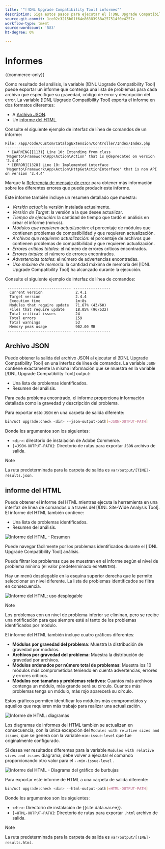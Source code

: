 ```yaml
---
title: '"[!DNL Upgrade Compatibility Tool] informes"'
description: Siga estos pasos para ejecutar el [!DNL Upgrade Compatibility Tool] en su proyecto de Adobe Commerce.
source-git-commit: 1ce02c3215b01f64e86383938a257514f0e4257c
workflow-type: tm+mt
source-wordcount: '583'
ht-degree: 0%

---
```



# Informes

{{commerce-only}}

Como resultado del análisis, la variable [!DNL Upgrade Compatibility Tool] puede exportar un informe que contenga una lista de problemas para cada archivo que especifique su gravedad, código de error y descripción del error. La variable [!DNL Upgrade Compatibility Tool] exporta el informe en dos formatos diferentes:

- A [Archivo JSON](reports.md#json-file).
- Un [informe del HTML](reports.md#html-report).

Consulte el siguiente ejemplo de interfaz de línea de comandos de un informe:

```terminal
File: /app/code/Custom/CatalogExtension/Controller/Index/Index.php
------------------------------------------------------------------
 * [WARNING][1131] Line 10: Extending from class 'Magento\Framework\App\Action\Action' that is @deprecated on version '2.4.4'
 * [ERROR][1328] Line 10: Implemented interface 'Magento\Framework\App\Action\HttpGetActionInterface' that is non API on version '2.4.4'
```

Marque la [Referencia de mensaje de error](../upgrade-compatibility-tool/error-messages.md) para obtener más información sobre los diferentes errores que puede producir este informe.

Este informe también incluye un resumen detallado que muestra:

- *Versión actual*: la versión instalada actualmente.
- *Versión de Target*: la versión a la que desee actualizar.
- *Tiempo de ejecución*: la cantidad de tiempo que tardó el análisis en crear el informe (mm:ss).
- *Módulos que requieren actualización*: el porcentaje de módulos que contienen problemas de compatibilidad y que requieren actualización.
- *Archivos que requieren actualización*: el porcentaje de archivos que contienen problemas de compatibilidad y que requieren actualización.
- *Errores críticos totales*: el número de errores críticos encontrados.
- *Errores totales*: el número de errores encontrados.
- *Advertencias totales*: el número de advertencias encontradas.
- *Uso máximo de memoria*: la cantidad máxima de memoria del [!DNL Upgrade Compatibility Tool] ha alcanzado durante la ejecución.

Consulte el siguiente ejemplo de interfaz de línea de comandos:

```terminal
 ----------------------------- ----------------- 
  Current version               2.4.1            
  Target version                2.4.4            
  Execution time                1m:8s            
  Modules that require update   71.67% (43/60)   
  Files that require update     18.05% (96/532)  
  Total critical issues         24               
  Total errors                  159              
  Total warnings                53               
  Memory peak usage             902.00 MB        
 ----------------------------- ----------------- 
```

## Archivo JSON

Puede obtener la salida del archivo JSON al ejecutar el [!DNL Upgrade Compatibility Tool] en una interfaz de línea de comandos. La variable `JSON` contiene exactamente la misma información que se muestra en la variable [!DNL Upgrade Compatibility Tool] output:

- Una lista de problemas identificados.
- Resumen del análisis.

Para cada problema encontrado, el informe proporciona información detallada como la gravedad y descripción del problema.

Para exportar esto `JSON` en una carpeta de salida diferente:

```bash
bin/uct upgrade:check <dir> --json-output-path[=JSON-OUTPUT-PATH]
```

Donde los argumentos son los siguientes:

- `<dir>`: directorio de instalación de Adobe Commerce.
- `[=JSON-OUTPUT-PATH]`: Directorio de rutas para exportar `JSON` archivo de salida.

>[!NOTE]
>
> La ruta predeterminada para la carpeta de salida es `var/output/[TIME]-results.json`.

## informe del HTML

Puede obtener el informe del HTML mientras ejecuta la herramienta en una interfaz de línea de comandos o a través del [!DNL Site-Wide Analysis Tool]. El informe del HTML también contiene:

- Una lista de problemas identificados.
- Resumen del análisis.

![Informe del HTML - Resumen](../../assets/upgrade-guide/uct-html-summary.png)

Puede navegar fácilmente por los problemas identificados durante el [!DNL Upgrade Compatibility Tool] análisis.

Puede filtrar los problemas que se muestran en el informe según el nivel de problema mínimo (el valor predeterminado es `WARNING`).

Hay un menú desplegable en la esquina superior derecha que le permite seleccionar un nivel diferente. La lista de problemas identificados se filtra en consecuencia.

![Informe del HTML: uso desplegable](../../assets/upgrade-guide/uct-html-filtered-issues-list.png)

>[!NOTE]
>
> Los problemas con un nivel de problema inferior se eliminan, pero se recibe una notificación para que siempre esté al tanto de los problemas identificados por módulo.

El informe del HTML también incluye cuatro gráficos diferentes:

- **Módulos por gravedad del problema**: Muestra la distribución de gravedad por módulos.
- **Archivos por gravedad del problema**: Muestra la distribución de gravedad por archivos.
- **Módulos ordenados por número total de problemas**: Muestra los 10 módulos más comprometidos teniendo en cuenta advertencias, errores y errores críticos.
- **Módulos con tamaños y problemas relativos**: Cuantos más archivos contenga un módulo, más grande será su círculo. Cuantos más problemas tenga un módulo, más rojo aparecerá su círculo.

Estos gráficos permiten identificar los módulos más comprometidos y aquellos que requieren más trabajo para realizar una actualización.

![Informe de HTML: diagramas](../../assets/upgrade-guide/uct-html-diagrams.png)

Los diagramas de informes del HTML también se actualizan en consecuencia, con la única excepción del `Modules with relative sizes and issues`, que se genera con la variable `min-issue-level` que fue originalmente configurado.

Si desea ver resultados diferentes para la variable `Modules with relative sizes and issues` diagrama, debe volver a ejecutar el comando proporcionando otro valor para el `--min-issue-level` .

![Informe del HTML - Diagrama del gráfico de burbujas](../../assets/upgrade-guide/uct-html-filtered-diagrams.png)

Para exportar este informe de HTML a una carpeta de salida diferente:

```bash
bin/uct upgrade:check <dir> --html-output-path[=HTML-OUTPUT-PATH]
```

Donde los argumentos son los siguientes:

- `<dir>`: Directorio de instalación de {{site.data.var.ee}}.
- `[=HTML-OUTPUT-PATH]`: Directorio de rutas para exportar `.html` archivo de salida.

>[!NOTE]
>
> La ruta predeterminada para la carpeta de salida es `var/output/[TIME]-results.html`.
